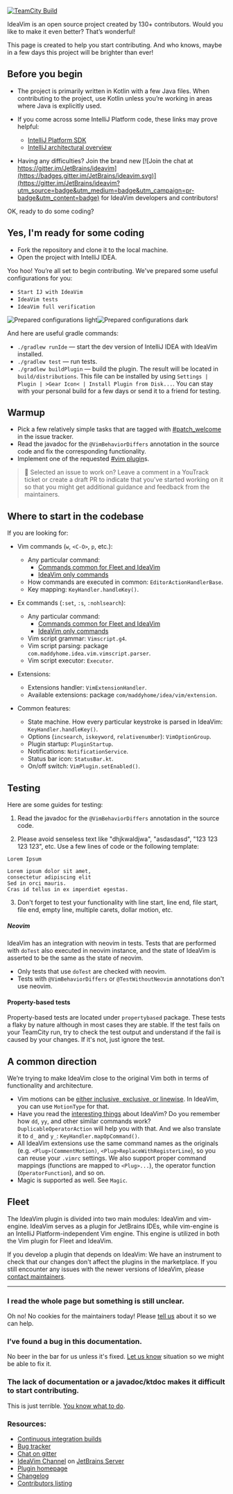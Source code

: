 [![TeamCity Build][teamcity-build-status-svg]][teamcity-build-status]

IdeaVim is an open source project created by 130+ contributors. Would you like to make it even better? That’s wonderful!

This page is created to help you start contributing. And who knows, maybe in a few days this project will be brighter than ever!

## Before you begin

- The project is primarily written in Kotlin with a few Java files. When contributing to the project, use Kotlin unless
you’re working in areas where Java is explicitly used.

- If you come across some IntelliJ Platform code, these links may prove helpful:

    * [IntelliJ Platform SDK](https://plugins.jetbrains.com/docs/intellij/welcome.html)
    * [IntelliJ architectural overview](https://plugins.jetbrains.com/docs/intellij/fundamentals.html)

- Having any difficulties?
Join the brand new
[![Join the chat at https://gitter.im/JetBrains/ideavim](https://badges.gitter.im/JetBrains/ideavim.svg)](https://gitter.im/JetBrains/ideavim?utm_source=badge&utm_medium=badge&utm_campaign=pr-badge&utm_content=badge)
for IdeaVim developers and contributors! 

OK, ready to do some coding?

## Yes, I'm ready for some coding

* Fork the repository and clone it to the local machine.
* Open the project with IntelliJ IDEA.

Yoo hoo! You’re all set to begin contributing.
We've prepared some useful configurations for you:

- `Start IJ with IdeaVim`
- `IdeaVim tests`
- `IdeaVim full verification`

![Prepared configurations light](assets/contributing/configs-light.png#gh-light-mode-only)![Prepared configurations dark](assets/contributing/configs-dark.png#gh-dark-mode-only)

And here are useful gradle commands:

* `./gradlew runIde` — start the dev version of IntelliJ IDEA with IdeaVim installed.
* `./gradlew test` — run tests.
* `./gradlew buildPlugin` — build the plugin. The result will be located in `build/distributions`. This file can be
installed by using `Settings | Plugin | >Gear Icon< | Install Plugin from Disk...`. You can stay with your personal build
for a few days or send it to a friend for testing.

## Warmup

 - Pick a few relatively simple tasks that are tagged with 
[#patch_welcome](https://youtrack.jetbrains.com/issues/VIM?q=%23patch_welcome%20%23Unresolved%20sort%20by:%20votes%20)
 in the issue tracker.
 - Read the javadoc for the `@VimBehaviorDiffers` annotation in the source code and fix the corresponding functionality.
 - Implement one of the requested [#vim plugin](https://youtrack.jetbrains.com/issues/VIM?q=%23Unresolved%20tag:%20%7Bvim%20plugin%7D%20sort%20by:%20votes%20)s.

> :small_orange_diamond: Selected an issue to work on? Leave a comment in a YouTrack ticket or create a draft PR
> to indicate that you've started working on it so that you might get additional guidance and feedback from the maintainers.

## Where to start in the codebase

If you are looking for:

- Vim commands (`w`, `<C-O>`, `p`, etc.):
    - Any particular command:
      - [Commands common for Fleet and IdeaVim](vim-engine/src/main/resources/ksp-generated/engine_commands.json)
      - [IdeaVim only commands](src/main/resources/ksp-generated/intellij_commands.json)
    - How commands are executed in common: `EditorActionHandlerBase`.
    - Key mapping: `KeyHandler.handleKey()`.

- Ex commands (`:set`, `:s`, `:nohlsearch`):
    - Any particular command:
        - [Commands common for Fleet and IdeaVim](vim-engine/src/main/resources/ksp-generated/engine_ex_commands.json)
        - [IdeaVim only commands](src/main/resources/ksp-generated/intellij_ex_commands.json)
    - Vim script grammar: `Vimscript.g4`.
    - Vim script parsing: package `com.maddyhome.idea.vim.vimscript.parser`.
    - Vim script executor: `Executor`.

- Extensions:
    - Extensions handler: `VimExtensionHandler`.
    - Available extensions: package `com/maddyhome/idea/vim/extension`.

- Common features:
    - State machine. How every particular keystroke is parsed in IdeaVim: `KeyHandler.handleKey()`.
    - Options (`incsearch`, `iskeyword`, `relativenumber`): `VimOptionGroup`.
    - Plugin startup: `PluginStartup`.
    - Notifications: `NotificationService`.
    - Status bar icon: `StatusBar.kt`.
    - On/off switch: `VimPlugin.setEnabled()`.


## Testing

Here are some guides for testing:

1. Read the javadoc for the `@VimBehaviorDiffers` annotation in the source code.

2. Please avoid senseless text like "dhjkwaldjwa", "asdasdasd", "123 123 123 123", etc. Use a few lines of code or
the following template:
```text
Lorem Ipsum

Lorem ipsum dolor sit amet,
consectetur adipiscing elit
Sed in orci mauris.
Cras id tellus in ex imperdiet egestas.
```

3. Don't forget to test your functionality with line start, line end, file start, file end, empty line, multiple
carets, dollar motion, etc.
   
##### Neovim
IdeaVim has an integration with neovim in tests. Tests that are performed with `doTest` also executed in
neovim instance, and the state of IdeaVim is asserted to be the same as the state of neovim.
- Only tests that use `doTest` are checked with neovim.
- Tests with `@VimBehaviorDiffers` or `@TestWithoutNeovim` annotations don't use neovim.

#### Property-based tests
Property-based tests are located under `propertybased` package. These tests a flaky by nature
although in most cases they are stable. If the test fails on your TeamCity run, try to check the test output and understand 
if the fail is caused by your changes. If it's not, just ignore the test.


## A common direction

We’re trying to make IdeaVim close to the original Vim both in terms of functionality and architecture.

- Vim motions can be [either inclusive, exclusive, or linewise](http://vimdoc.sourceforge.net/htmldoc/motion.html#inclusive).
In IdeaVim, you can use `MotionType` for that.
- Have you read the [interesting things](https://github.com/JetBrains/ideavim#some-facts-about-vim) about IdeaVim?
Do you remember how `dd`, `yy`, and other similar commands work? `DuplicableOperatorAction` will help you with that.
And we also translate it to `d_` and `y_`: `KeyHandler.mapOpCommand()`.
- All IdeaVim extensions use the same command names as the originals (e.g. `<Plug>(CommentMotion)`, `<Plug>ReplaceWithRegisterLine`),
so you can reuse your `.vimrc` settings. 
We also support proper command mappings (functions are mapped to `<Plug>...`), the operator function (`OperatorFunction`), and so on.
- Magic is supported as well. See `Magic`.


## Fleet

The IdeaVim plugin is divided into two main modules: IdeaVim and vim-engine.
IdeaVim serves as a plugin for JetBrains IDEs, while vim-engine is an IntelliJ Platform-independent Vim engine.
This engine is utilized in both the Vim plugin for Fleet and IdeaVim.

If you develop a plugin that depends on IdeaVim: We have an instrument to check that our changes don't affect
the plugins in the marketplace.
If you still encounter any issues with the newer versions of IdeaVim, please [contact maintainers](https://github.com/JetBrains/ideavim#contact-maintainers).


-----

### I read the whole page but something is still unclear.

Oh no! No cookies for the maintainers today! Please [tell us](https://github.com/JetBrains/ideavim#contact-maintainers) about it so we can help.


### I’ve found a bug in this documentation.

No beer in the bar for us unless it's fixed. [Let us know](https://github.com/JetBrains/ideavim#contact-maintainers) situation so we might be able to fix it.


### The lack of documentation or a javadoc/ktdoc makes it difficult to start contributing.

This is just terrible. [You know what to do](https://github.com/JetBrains/ideavim#contact-maintainers).

### Resources:

* [Continuous integration builds](https://ideavim.teamcity.com/)
* [Bug tracker](https://youtrack.jetbrains.com/issues/VIM)
* [Chat on gitter](https://gitter.im/JetBrains/ideavim)
* [IdeaVim Channel](https://jb.gg/bi6zp7) on [JetBrains Server](https://discord.gg/jetbrains)
* [Plugin homepage](https://plugins.jetbrains.com/plugin/164-ideavim)
* [Changelog](CHANGES.md)
* [Contributors listing](AUTHORS.md)

[teamcity-build-status]: https://ideavim.teamcity.com/viewType.html?buildTypeId=Ideavim_IdeaVimTests_Latest_EAP&guest=1
[teamcity-build-status-svg]: https://ideavim.teamcity.com/app/rest/builds/buildType:(id:Ideavim_IdeaVimTests_Latest_EAP)/statusIcon.svg?guest=1
